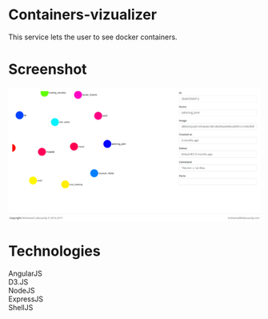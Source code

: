 # Containers-vizualizer

This service lets the user to see docker containers.

# Screenshot

![Alt text](screenshot.png "Screenshot of the client app")

# Technologies

AngularJS<br/>
D3.JS<br/>
NodeJS<br/>
ExpressJS<br/>
ShellJS<br/>
